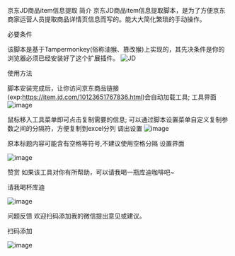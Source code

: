 京东JD商品item信息提取 简介
京东JD商品item信息提取脚本，是为了方便京东商家运营人员提取商品详情页信息而写的。能大大简化繁琐的手动操作。

必要条件

该脚本是基于Tampermonkey(俗称油猴、篡改猴)上实现的，其先决条件是你的浏览器必须已经安装好了这个扩展插件。
![JD](https://github.com/user-attachments/assets/b98bda56-e65f-4e23-be15-298930186cda)

使用方法

脚本安装完成后，让你访问京东商品链接(exp:https://item.jd.com/10123651767836.html)会自动加载工具;
工具界面
![image](https://github.com/user-attachments/assets/fa62f0e3-bc92-491e-b70c-6447d05f5baa)

鼠标移入工具菜单即可点击复制需要的信息;
可以通过脚本设置菜单自定义复制参数之间的分隔符，方便复制到excel分列
调出设置
![image](https://github.com/user-attachments/assets/b12b8ccd-c82a-4ea2-a691-eadd656e9116)

原本标题内容可能含有空格等符号,不建议使用空格分隔
设置界面

![image](https://github.com/user-attachments/assets/285da605-9ca2-4d25-937d-ef6fb9fd2f44)


赞赏
如果该工具对你有所帮助，可以请我喝一瓶库迪咖啡吧~

请我喝杯库迪

![image](https://github.com/user-attachments/assets/5b74449a-bdcc-46c6-829b-b06e592ed561)

问题反馈
欢迎扫码添加我的微信提出意见或建议。

扫码添加

![image](https://github.com/user-attachments/assets/86fc6b35-f9ca-44b6-a0a6-a940549ccee5)
